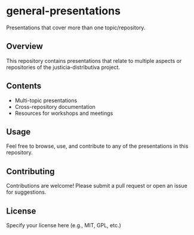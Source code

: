 # general-presentations

Presentations that cover more than one topic/repository.

## Overview

This repository contains presentations that relate to multiple aspects or repositories of the justicia-distributiva project.

## Contents

- Multi-topic presentations
- Cross-repository documentation
- Resources for workshops and meetings

## Usage

Feel free to browse, use, and contribute to any of the presentations in this repository.

## Contributing

Contributions are welcome! Please submit a pull request or open an issue for suggestions.

## License

Specify your license here (e.g., MIT, GPL, etc.)
